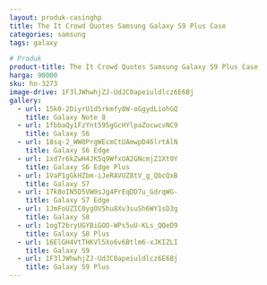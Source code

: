 ```yaml
---
layout: produk-casinghp
title: The It Crowd Quotes Samsung Galaxy S9 Plus Case
categories: samsung
tags: galaxy

# Produk
product-title: The It Crowd Quotes Samsung Galaxy S9 Plus Case
harga: 90000
sku: hn-3273
image-drive: 1F3lJWhwhjZJ-UdJC0apeiuldlcz6E6Bj
gallery:
  - url: 15k0-2DiyrU1d5rkmfy8W-oGgydLiohGQ
    title: Galaxy Note 8
  - url: 1fbbaQy1FzYnt595gGcHYlpaZocwcvNC9
    title: Galaxy S6
  - url: 18sq-2_WW0PrgWEcmCtUAmwpD46lrtAlN
    title: Galaxy S6 Edge
  - url: 1xd7r6kZwH4JK5q9WfxUA2GNcmjZ1Xt0Y
    title: Galaxy S6 Edge Plus
  - url: 1VaP1gGkHZbm-iJeRAVUZ8tV_g_QbcQxB
    title: Galaxy S7
  - url: 17k8oIN5D5VW0sJg4PrEqDD7u_GdrqWG-
    title: Galaxy S7 Edge
  - url: 1JmFoUZIC0ygOV5hu8Xv3suSh6WY1sD3g
    title: Galaxy S8
  - url: 1ogT2bryUGYBiGOO-WPs5uU-KLs_QQeD9
    title: Galaxy S8 Plus
  - url: 16ElGH4VtTHKVl5Xo6v6Btlm6-xJKIZLI
    title: Galaxy S9
  - url: 1F3lJWhwhjZJ-UdJC0apeiuldlcz6E6Bj
    title: Galaxy S9 Plus
---
```

